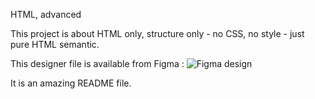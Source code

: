 HTML, advanced

This project is about HTML only, structure only - no CSS, no style - just pure HTML semantic.

This designer file is available from Figma :
![Figma design](https://github.com/simonrichard-dev/holbertonschool-web-development/assets/90547332/d81808ae-fb46-4c90-8fb1-97f8942dac39)

It is an amazing README file.
